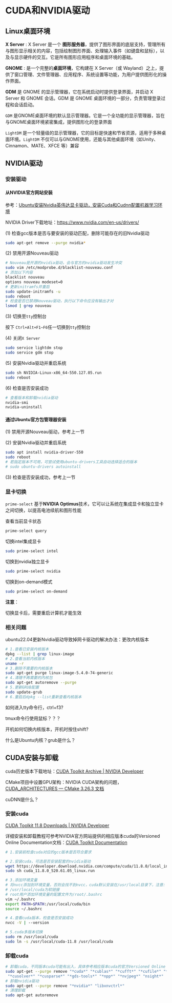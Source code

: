 

# CUDA和NVIDIA驱动

## Linux桌面环境

**X Server** : X Server 是一个 **图形服务器**，提供了图形界面的底层支持，管理所有与图形显示相关的内容，包括绘制图形界面、处理输入事件（如键盘和鼠标），以及与显示硬件的交互。它是所有图形应用程序和桌面环境的基础。

**GNOME** : 是一个完整的**桌面环境**，它构建在 X Server（或 Wayland）之上，提供了窗口管理、文件管理器、应用程序、系统设置等功能，为用户提供图形化的操作界面。

**GDM** 是 GNOME 的显示管理器，它在系统启动时提供登录界面，并启动 X Server 和 GNOME 会话。GDM 是 GNOME 桌面环境的一部分，负责管理登录过程和会话启动。

`GDM` 是GNOME桌面环境的默认显示管理器。它是一个全功能的显示管理器，旨在与GNOME桌面环境紧密集成，提供图形化的登录界面

`LightDM` 是一个轻量级的显示管理器，它的目标是快速和节省资源，适用于多种桌面环境。`LightDM` 不仅可以与GNOME使用，还能与其他桌面环境（如Unity、Cinnamon、MATE、XFCE 等）兼容

## NVIDIA驱动

### 安装驱动

#### 从NVIDIA官方网站安装

参考：[Ubuntu安装Nvidia英伟达显卡驱动，安装Cuda和Cudnn配置机器学习环境](https://qii404.me/2021/07/03/ubuntu-install-nvidia-driver.html)

NVIDIA Driver下载地址：https://www.nvidia.com/en-us/drivers/

(1) 检查gcc版本是否与要安装的驱动匹配，删除可能存在的旧Nvidia驱动

```bash
sudo apt-get remove --purge nvidia*
```

(2) 禁用开源Nouveau驱动

```bash
# Nouveau是开源的nvidia驱动，会与官方的nvidia驱动发生冲突
sudo vim /etc/modprobe.d/blacklist-nouveau.conf
# 添加以下内容
blacklist nouveau
options nouveau modeset=0
# 更新initramfs并重启
sudo update-initramfs -u
sudo reboot
# 检查是否已禁用Nouveau驱动，执行以下命令应没有输出才对
lsmod | grep nouveau
```

(3) 切换至`tty`控制台

按下 `Ctrl+Alt+F1~F6`任一切换到`tty`控制台

(4) 关闭`X Server`

```bash
sudo service lightdm stop
sudo service gdm stop
```

(5) 安装Nvidia驱动并重启系统

```bash
sudo sh NVIDIA-Linux-x86_64-550.127.05.run
sudo reboot
```

(6) 检查是否安装成功

```bash
# 查看版本和卸载nvidia驱动
nvidia-smi
nvidia-uninstall
```

#### 通过Ubuntu官方包管理器安装

(1) 禁用开源Nouveau驱动，参考上一节

(2) 安装Nvidia驱动并重启系统

```bash
sudo apt install nvidia-driver-550
sudo reboot
# 若指定版本不可用，可尝试使用ubuntu-drivers工具自动选择适合的版本
# sudo ubuntu-drivers autoinstall 
```

(3) 检查是否安装成功，参考上一节

### 显卡切换

`prime-select` 基于**NVIDIA Optimus**技术，它可以让系统在集成显卡和独立显卡之间切换，以提高电池续航和图形性能

查看当前显卡状态

```bash
prime-select query
```

切换intel集成显卡

```bash
sudo prime-select intel
```

切换到nvidia独立显卡

```bash
sudo prime-select nvidia
```

切换到on-demand模式

```bash
sudo prime-select on-demand
```

**注意**：

切换显卡后，需要重启计算机才能生效

### 相关问题

ubuntu22.04更新Nvidia驱动导致掉网卡驱动的解决办法：更改内核版本

```bash
# 1.查看已安装内核版本
dpkg --list | grep linux-image
# 2.查看当前内核版本
uname -r
# 3.删除不需要的内核版本
sudo apt-get purge linux-image-5.4.0-74-generic
# 4.清理不再需要的内核包
sudo apt-get autoremove --purge
# 5.更新GRUB配置
sudo update-grub
# 6.重启后dpkg --list重新查看内核版本
```

如何进入tty命令行，ctrl+f3?

tmux命令行使用鼠标？？？

开机如何切换内核版本，开机时按住shift?

什么是Ubuntu内核？grub是什么？

### 

## CUDA安装与卸载

cuda历史版本下载地址：[CUDA Toolkit Archive | NVIDIA Developer](https://developer.nvidia.com/cuda-toolkit-archive)

CMake项目中设置GPU架构：NVIDIA CUDA架构的问题，[CUDA_ARCHITECTURES — CMake 3.26.3 文档](https://cmake.org/cmake/help/latest/prop_tgt/CUDA_ARCHITECTURES.html)

cuDNN是什么？

### 安装cuda

[CUDA Toolkit 11.8 Downloads | NVIDIA Developer](https://developer.nvidia.com/cuda-11-8-0-download-archive?target_os=Linux&target_arch=x86_64&Distribution=Ubuntu&target_version=18.04&target_type=runfile_local)

详细安装和卸载教程可参考NVIDIA官方网站提供的相应版本cuda的Versioned Online Documentation文档：[CUDA Toolkit Documentation](https://docs.nvidia.com/cuda/archive/11.8.0/)

```bash
# 1.安装前检查cuda对应的gcc版本是否符合要求

# 2.安装cuda，可选是否安装配套的nvidia驱动
wget https://developer.download.nvidia.com/compute/cuda/11.8.0/local_installers/cuda_11.8.0_520.61.05_linux.run
sudo sh cuda_11.8.0_520.61.05_linux.run

# 3.添加环境变量
# 将nvcc添加到环境变量，否则会找不到nvcc，cuda默认安装在/usr/local目录下，注意:
# /usr/local/cuda为软链接
# root用户添加环境变量的配置文件为/root/.bashrc
vim ~/.bashrc
export PATH=$PATH:/usr/local/cuda/bin
source ~/.bashrc

# 4.查看cuda版本，检查是否安装成功
nvcc -V | --version

# 5.cuda多版本切换
sudo rm /usr/local/cuda
sudo ln -s /usr/local/cuda-11.8 /usr/local/cuda
```

### 卸载cuda

```bash
# 卸载cuda，不同版本cuda可能有出入，具体参考相应版本cuda的官方Versioned Online Documentation文档
sudo apt-get --purge remove "*cuda*" "*cublas*" "*cufft*" "*cufile*" "*curand*" \
 "*cusolver*" "*cusparse*" "*gds-tools*" "*npp*" "*nvjpeg*" "nsight*"
# 卸载nvidia驱动
sudo apt-get --purge remove "*nvidia*" "libxnvctrl*"
# 清理卸载
sudo apt-get autoremove
```

